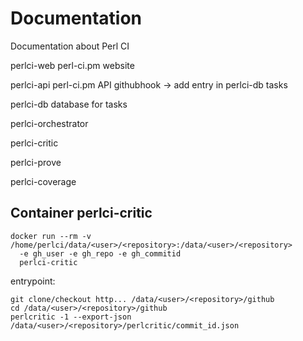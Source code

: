 Documentation
=============

Documentation about Perl CI

perlci-web
  perl-ci.pm website

perlci-api
  perl-ci.pm API
  githubhook -> add entry in perlci-db tasks
  
perlci-db
  database for tasks

perlci-orchestrator

perlci-critic

perlci-prove

perlci-coverage


## Container perlci-critic

```
docker run --rm -v /home/perlci/data/<user>/<repository>:/data/<user>/<repository>
  -e gh_user -e gh_repo -e gh_commitid 
  perlci-critic
```

entrypoint:
```
git clone/checkout http... /data/<user>/<repository>/github
cd /data/<user>/<repository>/github
perlcritic -1 --export-json /data/<user>/<repository>/perlcritic/commit_id.json
```
